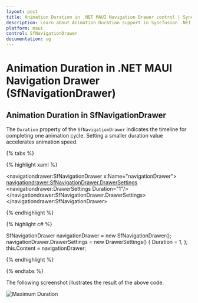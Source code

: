 ```yaml
---
layout: post
title: Animation Duration in .NET MAUI Navigation Drawer control | Syncfusion
description: Learn about Animation Duration support in Syncfusion .NET MAUI Navigation Drawer (SfNavigationDrawer) control and more.
platform: maui
control: SfNavigationDrawer
documentation: ug
---
```

# Animation Duration in .NET MAUI Navigation Drawer (SfNavigationDrawer)

## Animation Duration in SfNavigationDrawer

The `Duration` property of the `SfNavigationDrawer` indicates the timeline for completing one animation cycle. Setting a smaller duration value accelerates animation speed.

{% tabs %}

{% highlight xaml %}

<navigationdrawer:SfNavigationDrawer x:Name="navigationDrawer">
    <navigationdrawer:SfNavigationDrawer.DrawerSettings>
        <navigationdrawer:DrawerSettings  Duration="1"/>
    </navigationdrawer:SfNavigationDrawer.DrawerSettings>
</navigationdrawer:SfNavigationDrawer>

{% endhighlight %}

{% highlight c# %}

SfNavigationDrawer navigationDrawer = new SfNavigationDrawer();
navigationDrawer.DrawerSettings = new DrawerSettings()
{
    Duration = 1,
};
this.Content = navigationDrawer;

{% endhighlight %}

{% endtabs %}

The following screenshot illustrates the result of the above code.

![Maximum Duration]()